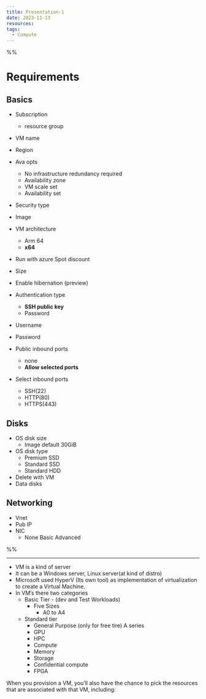 ```yaml
---
title: Presentation-1
date: 2023-11-13
resources: 
tags:
  - Compute
---
```


%%
# Requirements

## Basics

- Subscription
	- resource group

- VM name
- Region
- Ava opts
	- No infrastructure redundancy required
	- Availability zone
	- VM scale set
	- Availability set
- Security type
- Image
- VM architecture
	- Arm 64
	- **x64**
- Run with azure Spot discount
- Size
- Enable hibernation (preview)

- Authentication type
	- **SSH public key**
	- Password
- Username
- Password

- Public inbound ports
	- none
	- **Allow selected ports**
- Select inbound ports
	- SSH(22)
	- HTTP(80)
	- HTTPS(443)

## Disks

- OS disk size
	- Image default 30GiB
- OS disk type
	- Premium SSD
	- Standard SSD
	- Standard HDD
- Delete with VM
- Data disks

## Networking

- Vnet
- Pub IP
- NIC
	- None Basic Advanced

%%

---

- VM is a kind of server
- It can be a Windows server, Linux server(at kind of distro)
- Microsoft used HyperV (Its own tool) as implementation of virtualization to create a Virtual Machine.
- In VM’s there two categories
	- Basic Tier - (dev and Test Workloads)
		- Five Sizes
			- A0 to A4
	- Standard tier
		- General Purpose (only for free tire) A series
		- GPU
		- HPC
		- Compute
		- Memory
		- Storage
		- Confidential compute
		- FPGA
 
When you provision a VM, you’ll also have the chance to pick the resources that are associated with that VM, including:

